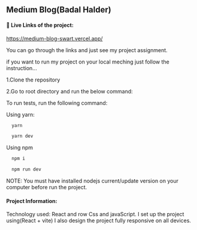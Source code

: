 ## Medium Blog(Badal Halder)


#### 🔗 Live Links of the project:

https://medium-blog-swart.vercel.app/

You can go through the links and just see my project assignment.

if you want to run my project on your local meching just follow the instruction...

1.Clone the repository 

2.Go to root directory and run the below command:

To run tests, run the following command:

Using yarn:

```bash
  yarn
```
```bash
  yarn dev
```
Using npm
```bash
  npm i 
```
```bash
  npm run dev
```
NOTE: You must have installed nodejs current/update version on your computer before run the project.




#### Project Information:

Technology used: React and row Css and javaScript.
I set up the project using(React + vite)
I also design the project fully responsive on all devices.

